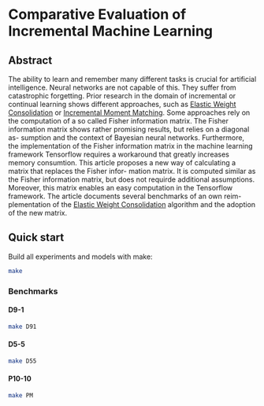 # Comparative Evaluation of Incremental Machine Learning

## Abstract

The ability to learn and remember many different tasks is crucial for artificial intelligence. Neural networks are not capable of this. They suffer from catastrophic forgetting. Prior research in the domain of incremental or continual learning shows different approaches, such as [Elastic Weight Consolidation](https://arxiv.org/abs/1612.00796) or [Incremental Moment Matching](https://arxiv.org/abs/1703.08475). Some approaches rely on the computation of a so called Fisher information matrix. The Fisher information matrix shows rather promising results, but relies on a diagonal as- sumption and the context of Bayesian neural networks. Furthermore, the implementation of the Fisher information matrix in the machine learning framework Tensorflow requires a workaround that greatly increases memory consumtion.
This article proposes a new way of calculating a matrix that replaces the Fisher infor- mation matrix. It is computed similar as the Fisher information matrix, but does not requirde additional assumptions. Moreover, this matrix enables an easy computation in the Tensorflow framework. The article documents several benchmarks of an own reim- plementation of the [Elastic Weight Consolidation](https://arxiv.org/abs/1612.00796) algorithm and the adoption of the new matrix.

## Quick start

Build all experiments and models with make:

```bash
make
```

### Benchmarks

#### D9-1

```bash
make D91
```

#### D5-5

```bash
make D55
```

#### P10-10

```bash
make PM
```